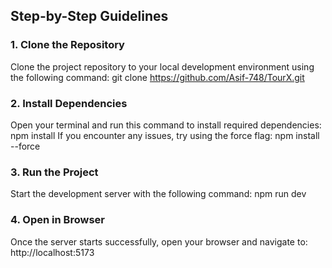 ## Step-by-Step Guidelines

### 1. **Clone the Repository**  
Clone the project repository to your local development environment using the following command:
git clone https://github.com/Asif-748/TourX.git
### 2. **Install Dependencies**  
Open your terminal and run this command to install required dependencies:
npm install
If you encounter any issues, try using the force flag:
npm install --force
### 3. **Run the Project**  
Start the development server with the following command:
npm run dev
### 4. **Open in Browser**  
Once the server starts successfully, open your browser and navigate to:
http://localhost:5173
